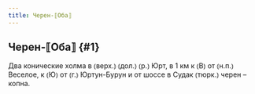 ```yaml
---
title: Черен-⟦Оба⟧
---
```

## Черен-⟦Оба⟧ {#1}

Два конические холма в ⦅верх.⦆ ⦅дол.⦆ ⦅р.⦆ Юрт, в 1 км к ⦅В⦆ от ⦅н.п.⦆ Веселое, к ⦅Ю⦆ от ⦅г.⦆ Юртун-Бурун и от шоссе в Судак ⦅тюрк.⦆ черен – копна.
